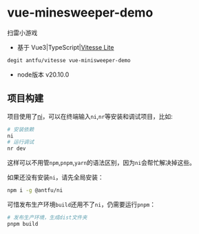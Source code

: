 # vue-minesweeper-demo

扫雷小游戏

- 基于 Vue3|TypeScript|[Vitesse Lite](https://github.com/antfu/vitesse-lite)

```bash
degit antfu/vitesse vue-minisweeper-demo
```

- node版本 v20.10.0

## 项目构建

项目使用了[ni](https://github.com/antfu/ni)，可以在终端输入`ni`,`nr`等安装和调试项目，比如:

```bash
# 安装依赖
ni
# 运行调试
nr dev
```

这样可以不用管`npm`,`pnpm`,`yarn`的语法区别，因为`ni`会帮忙解决掉这些。

如果还没有安装`ni`，请先全局安装：

```bash
npm i -g @antfu/ni
```

可惜发布生产环境`build`还用不了`ni`，仍需要运行`pnpm`：

```bash
# 发布生产环境，生成dist文件夹
pnpm build
```
